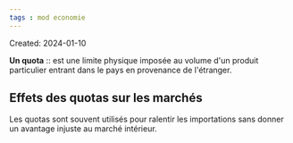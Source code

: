 ```yaml
---
tags : mod economie
---
```

Created: 2024-01-10

**Un quota** :: est une limite physique imposée au volume d'un produit particulier entrant dans le pays en provenance de l'étranger.

## Effets des quotas sur les marchés
Les quotas sont souvent utilisés pour ralentir les importations sans donner un avantage injuste au marché intérieur.